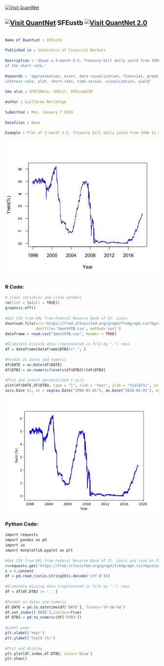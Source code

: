 
[<img src="https://github.com/QuantLet/Styleguide-and-FAQ/blob/master/pictures/banner.png" width="888" alt="Visit QuantNet">](http://quantlet.de/)

## [<img src="https://github.com/QuantLet/Styleguide-and-FAQ/blob/master/pictures/qloqo.png" alt="Visit QuantNet">](http://quantlet.de/) **SFEustb** [<img src="https://github.com/QuantLet/Styleguide-and-FAQ/blob/master/pictures/QN2.png" width="60" alt="Visit QuantNet 2.0">](http://quantlet.de/)

```yaml

Name of QuantLet : SFEustb

Published in : Statistics of Financial Markets

Description : 'Shows a 3-month U.S. Treasury bill daily yield from 1996 to 2019 as an approximation
of the short rate.'

Keywords : 'approximation, asset, data visualization, financial, graphical representation,
interest-rate, plot, short-rate, time-series, visualization, yield'

See also : SFECIRmle, SFEcir, SFEscomCIR

Author : Guillermo Morishige

Submitted : Mon, January 7 2019

Datafiles : None

Example : Plot of 3-month U.S. Treasury bill daily yield from 1996 to 2019.

```

![Picture1](SFEustb_R.png)


### R Code:
```r
# clear variables and close windows
rm(list = ls(all = TRUE))
graphics.off()
             
#Get CSV from URL from Federal Reserve Bank of St. Louis
download.file(url='https://fred.stlouisfed.org/graph/fredgraph.csv?bgcolor=%23e1e9f0&chart_type=line&drp=0&fo=open%20sans&graph_bgcolor=%23ffffff&height=450&mode=fred&recession_bars=on&txtcolor=%23444444&ts=12&tts=12&width=1168&nt=0&thu=0&trc=0&show_legend=yes&show_axis_titles=yes&show_tooltip=yes&id=DTB3&scale=left&cosd=1995-12-20&coed=2018-12-21&line_color=%234572a7&link_values=false&line_style=solid&mark_type=none&mw=3&lw=2&ost=-99999&oet=99999&mma=0&fml=a&fq=Daily&fam=avg&fgst=lin&fgsnd=2009-06-01&line_index=1&transformation=lin&vintage_date=2018-12-27&revision_date=2018-12-27&nd=1954-01-04',
              destfile='3monthTB.csv', method='curl')
dataframe = read.csv("3monthTB.csv", header = TRUE)

#Eliminate missing data (represented in file by ".") rows 
df = dataframe[dataframe$DTB3!=".", ]

#Format as dates and numeric
df$DATE = as.Date(df$DATE)
df$DTB3 = as.numeric(levels(df$DTB3))[df$DTB3]

#Plot and insert personalized X axis                    
plot(df$DATE,df$DTB3, type = "l", xlab = "Year", ylab = "Yield(%)", col = "blue3", frame = TRUE, xaxt='n')
axis.Date (1, at = seq(as.Date("1996-01-01"), as.Date("2016-01-01"), by = "+4 year"))


```

![Picture2](SFEustb_py.png)


### Python Code:
```r
import requests
import pandas as pd
import io
import matplotlib.pyplot as plt

#Get CSV from URL from Federal Reserve Bank of St. Louis and read as Panda series
r=requests.get('https://fred.stlouisfed.org/graph/fredgraph.csv?bgcolor=%23e1e9f0&chart_type=line&drp=0&fo=open%20sans&graph_bgcolor=%23ffffff&height=450&mode=fred&recession_bars=on&txtcolor=%23444444&ts=12&tts=12&width=1168&nt=0&thu=0&trc=0&show_legend=yes&show_axis_titles=yes&show_tooltip=yes&id=DTB3&scale=left&cosd=1995-12-20&coed=2018-12-21&line_color=%234572a7&link_values=false&line_style=solid&mark_type=none&mw=3&lw=2&ost=-99999&oet=99999&mma=0&fml=a&fq=Daily&fam=avg&fgst=lin&fgsnd=2009-06-01&line_index=1&transformation=lin&vintage_date=2018-12-28&revision_date=2018-12-28&nd=1954-01-04')
s = r.content
df = pd.read_csv(io.StringIO(s.decode('utf-8')))

#Eliminate missing data (represented in file by ".") rows
df = df[df.DTB3 != '.' ]

#Format as dates and numeric
df.DATE = pd.to_datetime(df['DATE'], format='%Y-%m-%d')
df.set_index(['DATE'],inplace=True)
df.DTB3 = pd.to_numeric(df['DTB3'])

#Label axes
plt.xlabel('Year')
plt.ylabel('Yield (%)')

#Plot and display
plt.plot(df.index,df.DTB3, color='blue')
plt.show()
